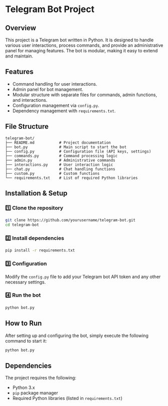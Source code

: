 # Telegram Bot Project

## Overview

This project is a Telegram bot written in Python. It is designed to handle various user interactions, process commands,
and provide an administrative panel for managing features. The bot is modular, making it easy to extend and maintain.

## Features

- Command handling for user interactions.
- Admin panel for bot management.
- Modular structure with separate files for commands, admin functions, and interactions.
- Configuration management via `config.py`.
- Dependency management with `requirements.txt`.

## File Structure

```
telegram-bot/
├── README.md           # Project documentation
├── bot.py              # Main script to start the bot
├── config.py           # Configuration file (API keys, settings)
├── commands.py         # Command processing logic
├── admin.py            # Administrative commands
├── interactions.py     # User interaction logic
├── chat.py             # Chat handling functions
├── custom.py           # Custom functions
└── requirements.txt    # List of required Python libraries
```

## Installation & Setup

### 1️⃣ Clone the repository

```bash
git clone https://github.com/yourusername/telegram-bot.git
cd telegram-bot
```

### 2️⃣ Install dependencies

```bash
pip install -r requirements.txt
```

### 3️⃣ Configuration

Modify the `config.py` file to add your Telegram bot API token and any other necessary settings.

### 4️⃣ Run the bot

```bash
python bot.py
```

## How to Run

After setting up and configuring the bot, simply execute the following command to start it:

```bash
python bot.py
```

## Dependencies

The project requires the following:

- Python 3.x
- `pip` package manager
- Required Python libraries (listed in `requirements.txt`)
